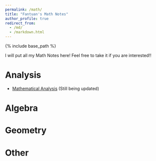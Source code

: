 ```yaml
---
permalink: /math/
title: "Fantuan's Math Notes"
author_profile: true
redirect_from: 
  - /md/
  - /markdown.html
---
```


{% include base_path %}

I will put all my Math Notes here! Feel free to take it if you are interested!!

Analysis
======
* [Mathematical Analysis](../assets/Notes_on_Introductory_Real_Analysis.pdf) (Still being updated)

Algebra
======

Geometry
======

Other
======
